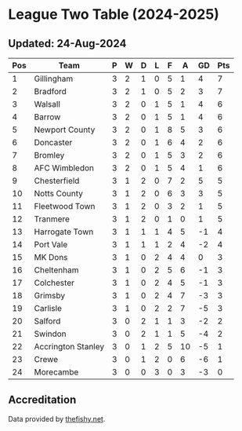 # League Two Table (2024-2025)
## Updated: 24-Aug-2024

| Pos | Team | P | W | D | L | F | A | GD | Pts |
| --- | --- | --- | --- | --- | --- | --- | --- | --- | --- |
| 1 | Gillingham | 3 | 2 | 1 | 0 | 5 | 1 | 4 | 7 |
| 2 | Bradford | 3 | 2 | 1 | 0 | 5 | 2 | 3 | 7 |
| 3 | Walsall | 3 | 2 | 0 | 1 | 5 | 1 | 4 | 6 |
| 4 | Barrow | 3 | 2 | 0 | 1 | 5 | 1 | 4 | 6 |
| 5 | Newport County | 3 | 2 | 0 | 1 | 8 | 5 | 3 | 6 |
| 6 | Doncaster | 3 | 2 | 0 | 1 | 6 | 4 | 2 | 6 |
| 7 | Bromley | 3 | 2 | 0 | 1 | 5 | 3 | 2 | 6 |
| 8 | AFC Wimbledon | 3 | 2 | 0 | 1 | 5 | 4 | 1 | 6 |
| 9 | Chesterfield | 3 | 1 | 2 | 0 | 7 | 2 | 5 | 5 |
| 10 | Notts County | 3 | 1 | 2 | 0 | 6 | 3 | 3 | 5 |
| 11 | Fleetwood Town | 3 | 1 | 2 | 0 | 3 | 2 | 1 | 5 |
| 12 | Tranmere | 3 | 1 | 2 | 0 | 1 | 0 | 1 | 5 |
| 13 | Harrogate Town | 3 | 1 | 1 | 1 | 4 | 5 | -1 | 4 |
| 14 | Port Vale | 3 | 1 | 1 | 1 | 2 | 4 | -2 | 4 |
| 15 | MK Dons | 3 | 1 | 0 | 2 | 4 | 4 | 0 | 3 |
| 16 | Cheltenham | 3 | 1 | 0 | 2 | 5 | 6 | -1 | 3 |
| 17 | Colchester | 3 | 1 | 0 | 2 | 4 | 5 | -1 | 3 |
| 18 | Grimsby | 3 | 1 | 0 | 2 | 4 | 7 | -3 | 3 |
| 19 | Carlisle | 3 | 1 | 0 | 2 | 2 | 7 | -5 | 3 |
| 20 | Salford | 3 | 0 | 2 | 1 | 1 | 3 | -2 | 2 |
| 21 | Swindon | 3 | 0 | 2 | 1 | 1 | 5 | -4 | 2 |
| 22 | Accrington Stanley | 3 | 0 | 1 | 2 | 5 | 10 | -5 | 1 |
| 23 | Crewe | 3 | 0 | 1 | 2 | 0 | 6 | -6 | 1 |
| 24 | Morecambe | 3 | 0 | 0 | 3 | 0 | 3 | -3 | 0 |

## Accreditation 

Data provided by [thefishy.net](https://www.thefishy.net/).